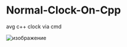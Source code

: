 # Normal-Clock-On-Cpp
avg c++ clock via cmd


![изображение](https://user-images.githubusercontent.com/86431413/200081462-1fd109ed-a779-4ee5-a9dd-4f0b84056a66.png)
